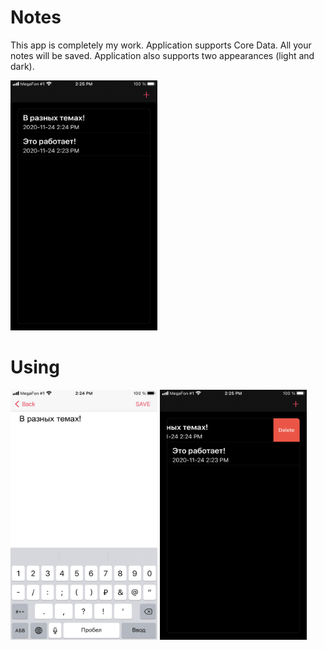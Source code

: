 # Notes

This app is completely my work. 
Application supports Core Data. All your notes will be saved.
Application also supports two appearances (light and dark). 

<img src="https://github.com/StuLolka/Notes/blob/main/forReadme/screenInterface1.jpg" width="235" height="400">


# Using

<img src="https://github.com/StuLolka/Notes/blob/main/forReadme/screenAdd1.jpg" width="235" height="400">

<img src="https://github.com/StuLolka/Notes/blob/main/forReadme/screenDelete1.jpg" width="235" height="400">

